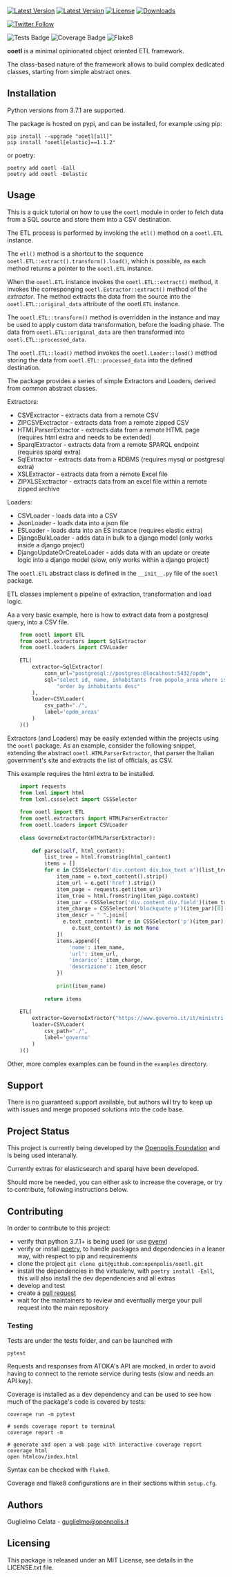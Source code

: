 [![Latest Version](https://img.shields.io/pypi/v/ooetl.svg)](https://pypi.python.org/pypi/ooetl)
[![Latest Version](https://img.shields.io/pypi/pyversions/ooetl.svg)](https://pypi.python.org/pypi/ooetl)
[![License](https://img.shields.io/pypi/l/ooetl.svg)](https://pypi.python.org/pypi/ooetl)
[![Downloads](https://pepy.tech/badge/ooetl/month)](https://pepy.tech/project/ooetl/month)

[![Twitter Follow](https://img.shields.io/twitter/follow/openpolislab)](https://twitter.com/openpolislab)

![Tests Badge](https://op-badges.s3.eu-west-1.amazonaws.com/ooetl/tests-badge.svg?2)
![Coverage Badge](https://op-badges.s3.eu-west-1.amazonaws.com/ooetl/coverage-badge.svg?2)
![Flake8](https://op-badges.s3.eu-west-1.amazonaws.com/ooetl/flake8-badge.svg?2)


**ooetl** is a minimal opinionated object oriented ETL framework.

The class-based nature of the framework allows to build complex dedicated classes,
starting from simple abstract ones.


## Installation

Python versions from 3.7.1 are supported.

The package is hosted on pypi, and can be installed, for example using pip:

    pip install --upgrade "ooetl[all]"
    pip install "ooetl[elastic]==1.1.2"

or poetry:

    poetry add ooetl -Eall
    poetry add ooetl -Eelastic


## Usage

This is a quick tutorial on how to use the `ooetl` module in order to fetch
data from a SQL source and store them into a CSV destination.

The ETL process is performed by invoking the `etl()` method on a `ooetl.ETL` instance.

The `etl()` method is a shortcut to the sequence `ooetl.ETL::extract().transform().load()`,
which is possible, as each method returns a pointer to the `ooetl.ETL` instance.

When the `ooetl.ETL` instance invokes the `ooetl.ETL::extract()` method, it invokes the corresponging
`ooetl.Extractor::extract()` method of the *extractor*. The method extracts the data from the source
into the `ooetl.ETL::original_data` attribute of the ooetl.`ETL` instance.

The `ooetl.ETL::transform()` method is overridden in the instance and may be used to apply
custom data transformation, before the loading phase.
The data from `ooetl.ETL::original_data` are then transformed into `ooetl.ETL::processed_data`.

The `ooetl.ETL::load()` method invokes the `ooetl.Loader::load()` method storing the data from
`ooetl.ETL::processed_data` into the defined destination.

The package provides a series of simple Extractors and Loaders, derived from common abstract classes.

Extractors:

- CSVExctractor - extracts data from a remote CSV
- ZIPCSVExctractor - extracts data from a remote zipped CSV
- HTMLParserExtractor - extracts data from a remote HTML page (requires html extra and needs to be extended)
- SparqlExtractor - extracts data from a remote SPARQL endpoint (requires sparql extra)
- SqlExtractor - extracts data from a RDBMS (requires mysql or postgresql extra)
- XSLExtractor - extracts data from a remote Excel file
- ZIPXLSExctractor - extracts data from an excel file within a remote zipped archive

Loaders:

- CSVLoader - loads data into a CSV
- JsonLoader - loads data into a json file
- ESLoader - loads data into an ES instance (requires elastic extra)
- DjangoBulkLoader - adds data in bulk to a django model (only works inside a django project)
- DjangoUpdateOrCreateLoader - adds data with an update or create logic into a django model (slow, only works within a django project)

The `ooetl.ETL` abstract class is defined in the `__init__.py` file of the `ooetl` package.

ETL classes implement a pipeline of extraction, transformation and load logic.

Aa a very basic example, here is how to extract data from a postgresql query, into a CSV file.

```python
    from ooetl import ETL
    from ooetl.extractors import SqlExtractor
    from ooetl.loaders import CSVLoader
    
    ETL(
        extractor=SqlExtractor(
            conn_url="postgresql://postgres:@localhost:5432/opdm",
            sql="select id, name, inhabitants from popolo_area where istat_classification='COM' "
                "order by inhabitants desc"
        ),
        loader=CSVLoader(
            csv_path="./",
            label='opdm_areas'
        )
    )()
```

Extractors (and Loaders) may be easily extended within the projects using the `ooetl` package.
As an example, consider the following snippet, extending the abstract `ooetl.HTMLParserExtractor`, that parser
the Italian government's site and extracts the list of officials, as CSV.

This example requires the html extra to be installed.

```python
    import requests
    from lxml import html
    from lxml.cssselect import CSSSelector
    
    from ooetl import ETL
    from ooetl.extractors import HTMLParserExtractor
    from ooetl.loaders import CSVLoader
    
    class GovernoExtractor(HTMLParserExtractor):
    
        def parse(self, html_content):
            list_tree = html.fromstring(html_content)
            items = []
            for e in CSSSelector('div.content div.box_text a')(list_tree):
                item_name = e.text_content().strip()
                item_url = e.get('href').strip()
                item_page = requests.get(item_url)
                item_tree = html.fromstring(item_page.content)
                item_par = CSSSelector('div.content div.field')(item_tree)[0]
                item_charge = CSSSelector('blockquote p')(item_par)[0].text_content().strip()
                item_descr = " ".join([
                  e.text_content() for e in CSSSelector('p')(item_par)[1:] if\
                     e.text_content() is not None
                ])
                items.append({
                    'nome': item_name,
                    'url': item_url,
                    'incarico': item_charge,
                    'descrizione': item_descr
                })
    
                print(item_name)
    
            return items
    
    ETL(
        extractor=GovernoExtractor("https://www.governo.it/it/ministri-e-sottosegretari"),
        loader=CSVLoader(
            csv_path="./",
            label='governo'
        )
    )()
```

Other, more complex examples can be found in the `examples` directory.

## Support

There is no guaranteed support available, but authors will try to keep up with issues 
and merge proposed solutions into the code base.

## Project Status
This project is currently being developed by the [Openpolis Foundation](https://www.openpolis.it/openpolis-foundation/)
and is being used interanally.

Currently extras for elasticsearch and sparql have been developed.
 
Should more be needed, you can either ask to increase the coverage, or try to contribute, following instructions below.

## Contributing
In order to contribute to this project:
* verify that python 3.7.1+ is being used (or use [pyenv](https://github.com/pyenv/pyenv))
* verify or install [poetry](https://python-poetry.org/), to handle packages and dependencies in a leaner way, 
  with respect to pip and requirements
* clone the project `git clone git@github.com:openpolis/ooetl.git` 
* install the dependencies in the virtualenv, with `poetry install -Eall`,
  this will also install the dev dependencies and all extras
* develop and test 
* create a [pull request](https://docs.github.com/en/github/collaborating-with-pull-requests/proposing-changes-to-your-work-with-pull-requests/about-pull-requests)
* wait for the maintainers to review and eventually merge your pull request into the main repository

### Testing
Tests are under the tests folder, and can be launched with 

    pytest

Requests and responses from ATOKA's API are mocked, in order to avoid having to connect to 
the remote service during tests (slow and needs an API key).

Coverage is installed as a dev dependency and can be used to see how much of the package's code is covered by tests:

    coverage run -m pytest

    # sends coverage report to terminal
    coverage report -m 

    # generate and open a web page with interactive coverage report
    coverage html
    open htmlcov/index.html 

Syntax can be checked with `flake8`.

Coverage and flake8 configurations are in their sections within `setup.cfg`.

## Authors
Guglielmo Celata - guglielmo@openpolis.it

## Licensing
This package is released under an MIT License, see details in the LICENSE.txt file.
